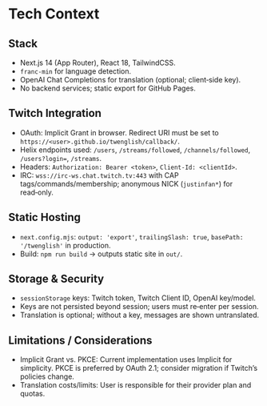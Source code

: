# Tech Context

## Stack
- Next.js 14 (App Router), React 18, TailwindCSS.
- `franc-min` for language detection.
- OpenAI Chat Completions for translation (optional; client‑side key).
- No backend services; static export for GitHub Pages.

## Twitch Integration
- OAuth: Implicit Grant in browser. Redirect URI must be set to `https://<user>.github.io/twenglish/callback/`.
- Helix endpoints used: `/users`, `/streams/followed`, `/channels/followed`, `/users?login=`, `/streams`.
- Headers: `Authorization: Bearer <token>`, `Client-Id: <clientId>`.
- IRC: `wss://irc-ws.chat.twitch.tv:443` with CAP tags/commands/membership; anonymous NICK (`justinfan*`) for read‑only.

## Static Hosting
- `next.config.mjs`: `output: 'export'`, `trailingSlash: true`, `basePath: '/twenglish'` in production.
- Build: `npm run build` → outputs static site in `out/`.

## Storage & Security
- `sessionStorage` keys: Twitch token, Twitch Client ID, OpenAI key/model.
- Keys are not persisted beyond session; users must re‑enter per session.
- Translation is optional; without a key, messages are shown untranslated.

## Limitations / Considerations
- Implicit Grant vs. PKCE: Current implementation uses Implicit for simplicity. PKCE is preferred by OAuth 2.1; consider migration if Twitch’s policies change.
- Translation costs/limits: User is responsible for their provider plan and quotas.

